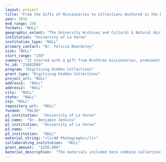 ```yaml
--- 
layout: project 
title: "From the Gifts of Missionaries to Collections Anchored in the Diversity of Life, Experience and Global History: Creating Virtual Global Access to the Documents, Artifacts and Specimens Housed in the University Archives and the Cultural & Natural History Collections at University of La Verne"
year: 2016
end_range: 250
formats: "NULL"
geographic_extant: "The University Archives and Cultural & Natural History Collections present a global reach including North and South America, Asia, and Africa. Our Gilbert and University Archives collections emphasize natural and cultural history of southern California, from the shifting natural landscape of prehistory to modern sociopolitical developments between town and gown."
institution: "University of La Verne"
institution_type: "NULL"
primary_contact: "Dr. Felicia Beardsley"
size: "NULL"
start_range: "250"
summary: "It started with a gift from Brethren missionaries, prominent scientists, cultural explorers and our students over a century ago. University of La Verne's archival, cultural and natural history collections represent the eclecticism of a miniature Wellcome Collection, bridging local and global history from the view of the individual, where each item carries its own story. La Verne will share these stories through an easily discoverable digitized archive, downloadable from anywhere in the world and at any time, and drawing from the full complement of specimens, artifacts, objects, and ephemera housed in the Cultural & Natural History Collections, complemented by historical photographs and a newspaper serial in the University Archives. These images coupled with deep descriptions and metadata will be available for use by scholars, artists and the general public, adding a new understanding of our cultural and natural heritage--from Pleistocene fossils and South American textiles to historical inland southern California."
hc_id: "21682860"
program: "Digitizing Hidden Collections"
grant_type: "Digitizing Hidden Collections"
project_url: "NULL"
address1:  "NULL"
address2:  "NULL"
city:  "NULL"
state:  "NULL"
zip: "NULL"
repository_url:  "NULL"
funded:  "FALSE"
p1_institution:  "University of La Verne"
p2_name:  "Dr. Benjamin Jenkins"
p2_institution:  "University of La Verne"
p3_name:  ""
p3_institution:  "NULL"
material_string: "<li>40 Photographs</li>"
collaborating_institution:  "NULL"
grant_amount:  "$250,000"
material_description:  "The materials included here combine collections from repositories at University of La Verne-University Archives and Cultural & Natural History Collections: the Photograph and Campus Times collections in the former, several collections of objects, specimens and artifacts from the latter. Together the 150+ boxes of the Photograph and Campus Times collections in University Archives present a unique perspective on the growth of the university from its founding as Lordsburg College to its current state as University of La Verne, its place in the inland foothills region of Southern California, and the changing sociopolitical environment of the region from the 1880s through the early 2000s. Both the historical photographs and the narratives supplied in the longest running publication of the university offer a dynamic story covering political, social, cultural, and economic changes in the region--the rise and fall of the citrus industry, recruitment of female students in WWI, post-WWII growth and expansion, rising diversification of the student and local population, civil rights, 9-11, etc.--the photographs and student reporters captured it all. The Cultural & Natural History Collections includes over 50,000 objects from 24 named collections that are eclectic in their composition and serve as a snapshot of global history through a presentation of things. The Collections include the second largest collection of Pleistocene skeletal remains from La Brea Tarpits donated by J.Z. Gilbert, the man responsible for the core collections at Los Angeles Museum of Natural History, Page Museum and La Brea Tarpits; meteorite fragments from the father of meteoritics, H.H. Nininger; papers, correspondence and fieldnotes of Edmund Jaeger, a naturalist responsible for identifying poorwill birds, several species of desert fauna and flora; pre-WWII/pre-tourist indigenous American textiles from anthropologist Esther Funk; a mineral collection that (though small) rivals the collection at the Smithsonian Institution with its unique minerals; and so much more."
---
```

